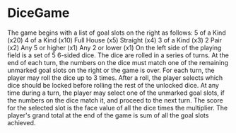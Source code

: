 DiceGame
========

The game begins with a list of goal slots on the right as follows:                  5 of a Kind (x20)     4 of a Kind (x10)     Full House (x5)     Straight (x4)     3 of a Kind (x3)     2 Pair (x2)     Any 5 or higher (x1)     Any 2 or lower (x1)     On the left side of the playing field is a set of 5 6-sided dice. The dice are rolled in a series of turns. At the end of each turn, the numbers on the dice must match one of the remaining unmarked goal slots on the right or the game is over.     For each turn, the player may roll the dice up to 3 times. After a roll, the player selects which dice should be locked before rolling the rest of the unlocked dice. At any time during a turn, the player may select one of the unmarked goal slots, if the numbers on the dice match it, and proceed to the next turn. The score for the selected slot is the face value of all the dice times the multiplier.     The player's grand total at the end of the game is sum of all the goal slots achieved.
